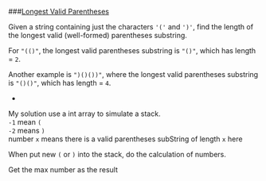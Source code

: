###[Longest Valid Parentheses](http://leetcode.com/onlinejudge#question_32)

Given a string containing just the characters `'('` and `')'`, find the length of the longest valid (well-formed) parentheses substring.

For `"(()"`, the longest valid parentheses substring is `"()"`, which has length = `2`.

Another example is `")()())"`, where the longest valid parentheses substring is `"()()"`, which has length = `4`.

-

My solution use a int array to simulate a stack.  
`-1` mean `(`  
`-2` means `)`  
number `x` means there is a valid parentheses subString of length `x` here

When put new `(` or `)` into the stack, do the calculation of numbers.

Get the max number as the result